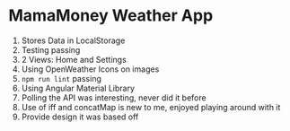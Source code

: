 # MamaMoney Weather App

1. Stores Data in LocalStorage
1. Testing passing
1. 2 Views: Home and Settings
1. Using OpenWeather Icons on images
1. `npm run lint` passing
1. Using Angular Material Library
1. Polling the API was interesting, never did it before
1. Use of iff and concatMap is new to me, enjoyed playing around with it
1. Provide design it was based off
